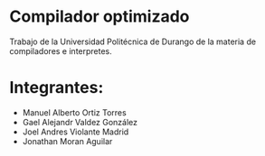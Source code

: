 # Compilador optimizado
Trabajo de la Universidad Politécnica de Durango de la materia de compiladores e interpretes.

# Integrantes: 
* Manuel Alberto Ortiz Torres
* Gael Alejandr Valdez González
* Joel Andres Violante Madrid
* Jonathan Moran Aguilar
